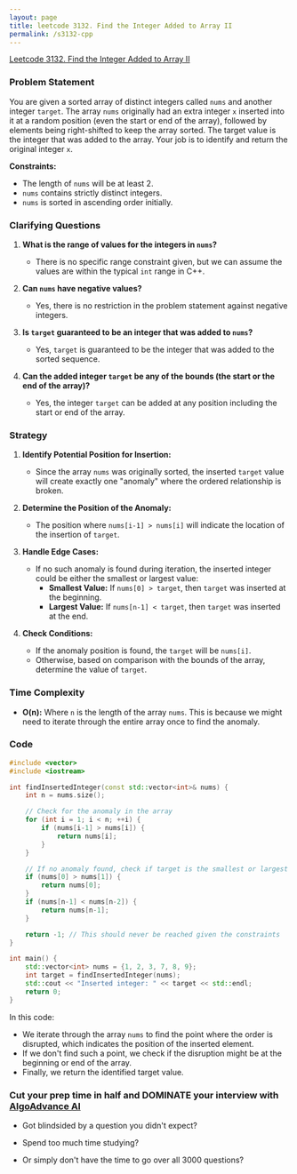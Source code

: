 ```yaml
---
layout: page
title: leetcode 3132. Find the Integer Added to Array II
permalink: /s3132-cpp
---
```

[Leetcode 3132. Find the Integer Added to Array II](https://algoadvance.github.io/algoadvance/l3132)
### Problem Statement

You are given a sorted array of distinct integers called `nums` and another integer `target`. The array `nums` originally had an extra integer `x` inserted into it at a random position (even the start or end of the array), followed by elements being right-shifted to keep the array sorted. The target value is the integer that was added to the array. Your job is to identify and return the original integer `x`.

**Constraints:**
- The length of `nums` will be at least 2.
- `nums` contains strictly distinct integers.
- `nums` is sorted in ascending order initially.
  
### Clarifying Questions

1. **What is the range of values for the integers in `nums`?**
    - There is no specific range constraint given, but we can assume the values are within the typical `int` range in C++.

2. **Can `nums` have negative values?**
    - Yes, there is no restriction in the problem statement against negative integers.

3. **Is `target` guaranteed to be an integer that was added to `nums`?**
    - Yes, `target` is guaranteed to be the integer that was added to the sorted sequence.

4. **Can the added integer `target` be any of the bounds (the start or the end of the array)?**
    - Yes, the integer `target` can be added at any position including the start or end of the array.

### Strategy

1. **Identify Potential Position for Insertion:**
    - Since the array `nums` was originally sorted, the inserted `target` value will create exactly one "anomaly" where the ordered relationship is broken.
   
2. **Determine the Position of the Anomaly:**
    - The position where `nums[i-1] > nums[i]` will indicate the location of the insertion of `target`.

3. **Handle Edge Cases:**
    - If no such anomaly is found during iteration, the inserted integer could be either the smallest or largest value:
        - **Smallest Value:** If `nums[0] > target`, then `target` was inserted at the beginning.
        - **Largest Value:** If `nums[n-1] < target`, then `target` was inserted at the end.

4. **Check Conditions:**
    - If the anomaly position is found, the `target` will be `nums[i]`.
    - Otherwise, based on comparison with the bounds of the array, determine the value of `target`.

### Time Complexity
- **O(n):** Where `n` is the length of the array `nums`. This is because we might need to iterate through the entire array once to find the anomaly.

### Code

```cpp
#include <vector>
#include <iostream>

int findInsertedInteger(const std::vector<int>& nums) {
    int n = nums.size();

    // Check for the anomaly in the array
    for (int i = 1; i < n; ++i) {
        if (nums[i-1] > nums[i]) {
            return nums[i];
        }
    }

    // If no anomaly found, check if target is the smallest or largest value
    if (nums[0] > nums[1]) {
        return nums[0];
    }
    if (nums[n-1] < nums[n-2]) {
        return nums[n-1];
    }

    return -1; // This should never be reached given the constraints
}

int main() {
    std::vector<int> nums = {1, 2, 3, 7, 8, 9};
    int target = findInsertedInteger(nums);
    std::cout << "Inserted integer: " << target << std::endl;
    return 0;
}
```

In this code:
- We iterate through the array `nums` to find the point where the order is disrupted, which indicates the position of the inserted element.
- If we don't find such a point, we check if the disruption might be at the beginning or end of the array.
- Finally, we return the identified target value.


### Cut your prep time in half and DOMINATE your interview with [AlgoAdvance AI](https://algoAdvance.com)

- Got blindsided by a question you didn't expect?

- Spend too much time studying?

- Or simply don't have the time to go over all 3000 questions?

